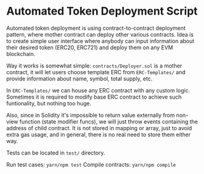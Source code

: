 # Automated Token Deployment Script

Automated token deployment is using contract-to-contract deployment pattern, where mother contract
can deploy other various contracts. Idea is to create simple user interface where anybody can input
information about their desired token (ERC20, ERC721) and deploy them on any EVM blockchain. 

Way it works is somewhat simple: `contracts/Deployer.sol` is a mother contract, it will let users
choose template ERC from `ERC-Templates/` and provide information about name, symbol, total supply, etc.

In `ERC-Templates/` we can house any ERC contract with any custom logic. Sometimes it is required to modify
base ERC contract to achieve such funtionality, but nothing too huge. 

Also, since in Solidity it's impossible to return value externally from non-view function (state modifier funcs),
we will just throw events containing the address of child contract. It is not stored in mapping or array, just
to avoid extra gas usage, and in general, there is no real need to store them either way. 

Tests can be located in `test/` directory. 

Run test cases: `yarn/npm test`
Compile contracts: `yarn/npm compile`
